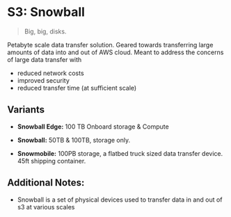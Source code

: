 # S3: Snowball

> Big, big, disks.

Petabyte scale data transfer solution.  Geared towards transferring large amounts of data into and out of AWS cloud.  Meant to address the concerns of large data transfer with

- reduced network costs
- improved security
- reduced transfer time (at sufficient scale)

## Variants

- **Snowball Edge:** 100 TB Onboard storage & Compute

- **Snowball:** 50TB & 100TB, storage only.

- **Snowmobile:** 100PB storage, a flatbed truck sized data transfer device. 45ft shipping container.

## Additional Notes:

- Snowball is a set of physical devices used to transfer data in and out of s3 at various scales